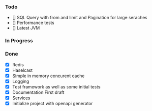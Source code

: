 ### Todo
- [] SQL Query with from and limit and Pagination for large seraches
- [] Performance tests 
- [] Latest JVM

### In Progress
  
### Done
- [x] Redis
- [x] Haselcast 
- [x] Simple in memory concurent cache
- [x] Logging
- [x] Test framework as well as some initial tests
- [x] Documentation First draft 
- [x] Services
- [x] Initialize project with openapi generator
